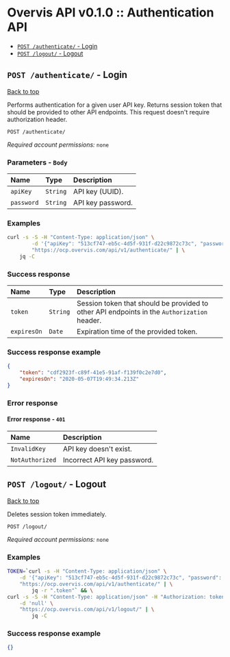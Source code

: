 <a name="top"></a>
# Overvis API v0.1.0 :: Authentication API

- [`POST /authenticate/` - Login](#Login)
- [`POST /logout/` - Logout](#Logout)

## <a name='Login'></a> `POST /authenticate/` - Login
[Back to top](#top)

Performs authentication for a given user API key. Returns session token that should be provided to other API endpoints. This request doesn't require authorization header.

```
POST /authenticate/
```
*Required account permissions:* `none`

### Parameters - `Body`
| Name     | Type       | Description                           |
|:---------|:-----------|:--------------------------------------|
| `apiKey` | `String` | API key (UUID). |
| `password` | `String` | API key password. |

### Examples

```bash
curl -s -S -H "Content-Type: application/json" \
        -d '{"apiKey": "513cf747-eb5c-4d5f-931f-d22c9872c73c", "password": "DCdcSLmkoZkU5zGI9gpInDbo" }' \
        "https://ocp.overvis.com/api/v1/authenticate/" | \
    jq -C
```

### Success response

| Name     | Type       | Description                           |
|:---------|:-----------|:--------------------------------------|
| `token` | `String` | Session token that should be provided to other API endpoints in the `Authorization` header. |
| `expiresOn` | `Date` | Expiration time of the provided token. |

### Success response example

```json
{
    "token": "cdf2923f-c89f-41e5-91af-f139f0c2e7d0",
    "expiresOn": "2020-05-07T19:49:34.213Z"
}
```

### Error response

#### Error response - `401`
| Name     | Description                           |
|:---------|:--------------------------------------|
| `InvalidKey` | API key doesn't exist. |
| `NotAuthorized` | Incorrect API key password. |


## <a name='Logout'></a> `POST /logout/` - Logout
[Back to top](#top)

Deletes session token immediately.

```
POST /logout/
```
*Required account permissions:* `none`

### Examples

```bash
TOKEN=`curl -s -H "Content-Type: application/json" \
    -d '{"apiKey": "513cf747-eb5c-4d5f-931f-d22c9872c73c", "password": "DCdcSLmkoZkU5zGI9gpInDbo" }' \
    "https://ocp.overvis.com/api/v1/authenticate/" | \
        jq -r ".token"` && \
curl -s -S -H "Content-Type: application/json" -H "Authorization: token $TOKEN" \
    -d 'null' \
    "https://ocp.overvis.com/api/v1/logout/" | \
        jq -C
```

### Success response example

```json
{}
```


